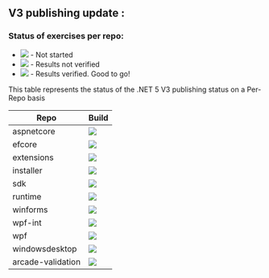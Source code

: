 ## V3 publishing update :

### Status of exercises per repo:
- ![][red] - Not started
- ![][yellow] - Results not verified
- ![][green] - Results verified. Good to go!

This table represents the status of the .NET 5 V3 publishing status on a Per-Repo basis

| Repo                | Build        |
| ------------------  | -------------|
| aspnetcore          | ![][yellow]  |
| efcore              | ![][red]     |
| extensions          | ![][red]     |
| installer           | ![][red]     |
| sdk                 | ![][red]     |
| runtime             | ![][green]   |
| winforms            | ![][red]     |
| wpf-int             | ![][red]     |
| wpf                 | ![][red]     |
| windowsdesktop      | ![][green]   |
| arcade-validation   | ![][yellow]  |

[red]: https://individual.icons-land.com/IconsPreview/Sport/PNG/16x16/Ball_Red.png
[green]: https://individual.icons-land.com/IconsPreview/Sport/PNG/16x16/Ball_Green.png
[yellow]: https://individual.icons-land.com/IconsPreview/Sport/PNG/16x16/Ball_Yellow.png
